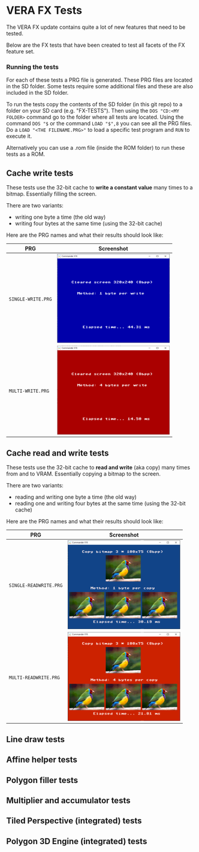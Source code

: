 
# VERA FX Tests

The VERA FX update contains quite a lot of new features that need to be tested.

Below are the FX tests that have been created to test all facets of the FX feature set.

### Running the tests

For each of these tests a PRG file is generated. These PRG files are located in the SD folder. 
Some tests require some additional files and these are also included in the SD folder.

To run the tests copy the contents of the SD folder (in this git repo) to a folder on your SD card (e.g. "FX-TESTS").
Then using the `DOS "CD:<MY FOLDER>` command go to the folder where all tests are located. 
Using the command `DOS "$` or the command `LOAD "$",8` you can see all the PRG files. 
Do a `LOAD "<THE FILENAME.PRG>"` to load a specific test program and `RUN` to execute it.

Alternatively you can use a .rom file (inside the ROM folder) to run these tests as a ROM.

## Cache write tests

These tests use the 32-bit cache to **write a constant value** many times to a bitmap. Essentially filling the screen.

There are two variants: 
  - writing one byte a time (the old way) 
  - writing four bytes at the same time (using the 32-bit cache)

Here are the PRG names and what their results should look like:

| PRG  | Screenshot |
| ------------- | ------------- |
| `SINGLE-WRITE.PRG`  | <img src='screenshots/SINGLE-WRITE.PRG.png' width='300'> |
| `MULTI-WRITE.PRG`  | <img src='screenshots/MULTI-WRITE.PRG.png' width='300'> |

## Cache read and write tests

These tests use the 32-bit cache to **read and write** (aka copy) many times from and to VRAM. Essentially copying a bitmap to the screen.

There are two variants: 
  - reading and writing one byte a time (the old way) 
  - reading one and writing four bytes at the same time (using the 32-bit cache)

Here are the PRG names and what their results should look like:

| PRG  | Screenshot |
| ------------- | ------------- |
| `SINGLE-READWRITE.PRG`  | <img src='screenshots/SINGLE-READWRITE.PRG.png' width='300'> |
| `MULTI-READWRITE.PRG`  | <img src='screenshots/MULTI-READWRITE.PRG.png' width='300'> |



## Line draw tests




## Affine helper tests



## Polygon filler tests



## Multiplier and accumulator tests



## Tiled Perspective (integrated) tests 



## Polygon 3D Engine (integrated) tests




